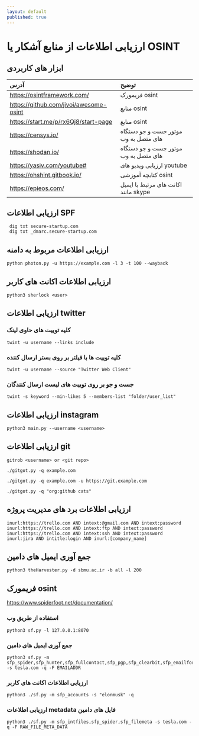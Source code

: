 ```yaml
---
layout: default
published: true
---
```


# ارزیابی اطلاعات از منابع آشکار یا OSINT

## ابزار های کاربردی

| آدرس | توضیح |
| :--- | :--- |
| https://osintframework.com/ | فریمورک osint  |
| https://github.com/jivoi/awesome-osint | منابع osint |
| https://start.me/p/rx6Qj8/start-page | منابع osint |
| https://censys.io/ | موتور جست و جو دستگاه های متصل به وب  |
| https://shodan.io/ | موتور جست و جو دستگاه های متصل به وب  |
| https://yasiv.com/youtube# | ارزیابی ویدیو های youtube |
| https://ohshint.gitbook.io/ | کتابچه آموزشی osint |
| https://epieos.com/| اکانت های مرتبط با ایمیل مانند skype  |







## ارزیابی اطلاعات SPF

```text
 dig txt secure-startup.com
 dig txt _dmarc.secure-startup.com
```

## ارزیابی اطلاعات مربوط به دامنه 

```text
python photon.py -u https://example.com -l 3 -t 100 --wayback
```

## ارزیابی اطلاعات اکانت های کاربر

```text
python3 sherlock <user>
```

## ارزیابی اطلاعات twitter

### کلیه توییت های حاوی لینک

```text
twint -u username --links include
```

### کلیه توییت ها با فیلتر بر روی بستر ارسال کننده 

```text
twint -u username --source "Twitter Web Client"
```

### جست و جو بر روی توییت های لیست ارسال کنندگان

```text
twint -s keyword --min-likes 5 --members-list "folder/user_list"
```

## ارزیابی اطلاعات instagram

```text
python3 main.py --username <username>
```


## ارزیابی اطلاعات git

```text
gitrob <username> or <git repo>

./gitgot.py -q example.com

./gitgot.py -q example.com -u https://git.example.com

./gitgot.py -q "org:github cats"

```

## ارزیابی اطلاعات برد های مدیریت پروژه

```text
inurl:https://trello.com AND intext:@gmail.com AND intext:password
inurl:https://trello.com AND intext:ftp AND intext:password
inurl:https://trello.com AND intext:ssh AND intext:password
inurl:jira AND intitle:login AND inurl:[company_name]
```

## جمع آوری ایمیل های دامین

```text
python3 theHarvester.py -d sbmu.ac.ir -b all -l 200
```

## فریمورک osint

https://www.spiderfoot.net/documentation/

### استفاده از طریق وب

```text
python3 sf.py -l 127.0.0.1:8070
```

### جمع آوری ایمیل های دامین

```text
python3 sf.py -m sfp_spider,sfp_hunter,sfp_fullcontact,sfp_pgp,sfp_clearbit,sfp_emailformat,sfp_email -s tesla.com -q -F EMAILADDR
```

### ارزیابی اطلاعات اکانت های کاربر

```text
python3 ./sf.py -m sfp_accounts -s "elonmusk" -q
```

### ارزیابی اطلاعات metadata فایل های دامین

```text
python3 ./sf.py -m sfp_intfiles,sfp_spider,sfp_filemeta -s tesla.com -q -F RAW_FILE_META_DATA
```
